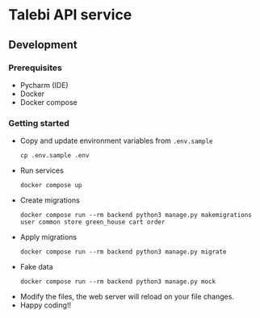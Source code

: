 # Talebi API service

## Development

### Prerequisites

- Pycharm (IDE)
- Docker
- Docker compose

### Getting started

- Copy and update environment variables from `.env.sample`
  ```shell
  cp .env.sample .env
   ```
- Run services
  ```shell
  docker compose up
  ```
- Create migrations
  ```shell
  docker compose run --rm backend python3 manage.py makemigrations user common store green_house cart order
  ```
- Apply migrations
  ```shell
  docker compose run --rm backend python3 manage.py migrate
  ```
- Fake data
  ```shell
  docker compose run --rm backend python3 manage.py mock
  ```
- Modify the files, the web server will reload on your file changes.
- Happy coding!!
